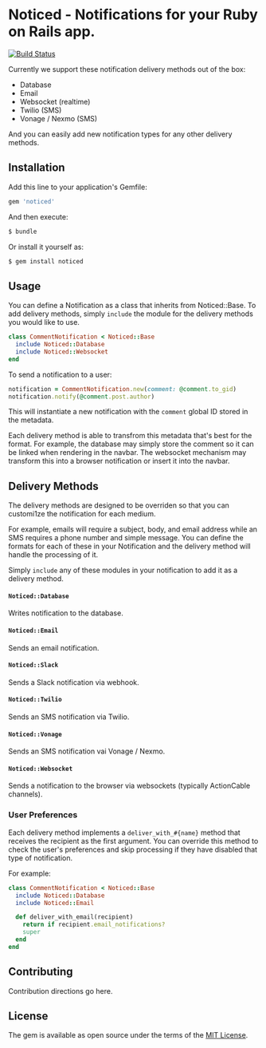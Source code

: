# Noticed - Notifications for your Ruby on Rails app.

[![Build Status](https://github.com/excid3/noticed/workflows/Tests/badge.svg)](https://github.com/excid3/noticed/actions)

Currently we support these notification delivery methods out of the box:

* Database
* Email
* Websocket (realtime)
* Twilio (SMS)
* Vonage / Nexmo (SMS)

And you can easily add new notification types for any other delivery methods.

## Installation
Add this line to your application's Gemfile:

```ruby
gem 'noticed'
```

And then execute:
```bash
$ bundle
```

Or install it yourself as:
```bash
$ gem install noticed
```

## Usage

You can define a Notification as a class that inherits from Noticed::Base. To add delivery methods, simply `include` the module for the delivery methods you would like to use.

```ruby
class CommentNotification < Noticed::Base
  include Noticed::Database
  include Noticed::Websocket
end
```

To send a notification to a user:

```ruby
notification = CommentNotification.new(comment: @comment.to_gid)
notification.notify(@comment.post.author)
```

This will instantiate a new notification with the `comment` global ID stored in the metadata.

Each delivery method is able to transfrom this metadata that's best for the format. For example, the database may simply store the comment so it can be linked when rendering in the navbar. The websocket mechanism may transform this into a browser notification or insert it into the navbar.

## Delivery Methods

The delivery methods are designed to be overriden so that you can customi1ze the notification for each medium.

For example, emails will require a subject, body, and email address while an SMS requires a phone number and simple message. You can define the formats for each of these in your Notification and the delivery method will handle the processing of it.

Simply `include` any of these modules in your notification to add it as a delivery method.

#### `Noticed::Database`

Writes notification to the database.

#### `Noticed::Email`
Sends an email notification.

#### `Noticed::Slack`
Sends a Slack notification via webhook.

#### `Noticed::Twilio`
Sends an SMS notification via Twilio.

#### `Noticed::Vonage`
Sends an SMS notification vai Vonage / Nexmo.

#### `Noticed::Websocket`
Sends a notification to the browser via websockets (typically ActionCable channels).

### User Preferences

Each delivery method implements a `deliver_with_#{name}` method that receives the recipient as the first argument. You can override this method to check the user's preferences and skip processing if they have disabled that type of notification.

For example:

```ruby
class CommentNotification < Noticed::Base
  include Noticed::Database
  include Noticed::Email

  def deliver_with_email(recipient)
    return if recipient.email_notifications?
    super
  end
end
```

## Contributing
Contribution directions go here.

## License
The gem is available as open source under the terms of the [MIT License](https://opensource.org/licenses/MIT).
